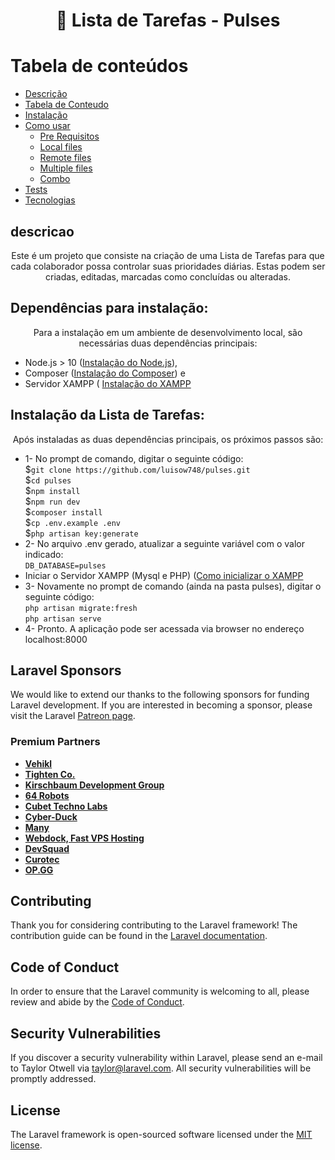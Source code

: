 <h1 align="center"> 🔗 Lista de Tarefas - Pulses</h1>

Tabela de conteúdos
=================
<!--ts-->
   * [Descrição](#descricao)
   * [Tabela de Conteudo](#tabela-de-conteudo)
   * [Instalação](#instalacao)
   * [Como usar](#como-usar)
      * [Pre Requisitos](#pre-requisitos)
      * [Local files](#local-files)
      * [Remote files](#remote-files)
      * [Multiple files](#multiple-files)
      * [Combo](#combo)
   * [Tests](#testes)
   * [Tecnologias](#tecnologias)
<!--te-->

## descricao
<p align="center">
Este é um projeto que consiste na criação de uma Lista de Tarefas para que cada colaborador possa controlar suas prioridades diárias. Estas podem ser criadas, editadas, marcadas como concluídas ou alteradas.
</p>

## Dependências para instalação:
<p align="center">
Para a instalação em um ambiente de desenvolvimento local, são necessárias duas dependências principais:
<ul>
<li>Node.js > 10 (<a href="https://nodejs.org/en/">Instalação do Node.js</a>), </li>
<li>Composer (<a href="https://getcomposer.org/download/">Instalação do Composer</a>) e</li>
<li>Servidor XAMPP ( <a href="https://www.apachefriends.org/pt_br/download.html">Instalação do XAMPP</a></li>
</ul>
</p>

## Instalação da Lista de Tarefas:
<p align="center">
Após instaladas as duas dependências principais, os próximos passos são:
<ul>
    <li>1- No prompt de comando, digitar o seguinte código: <br>
        $<code>git clone https://github.com/luisow748/pulses.git</code><br>
        $<code>cd pulses</code><br>
        $<code>npm install</code><br>
        $<code>npm run dev</code><br>
        $<code>composer install</code><br>
        $<code>cp .env.example .env</code><br>
        $<code>php artisan key:generate</code><br>
    </li>
    <li>2- No arquivo .env gerado, atualizar a seguinte variável 
    com o valor indicado:<br>
        <code>DB_DATABASE=pulses</code>
    </li>
    <li>Iniciar o Servidor XAMPP (Mysql e PHP) (<a href="https://pt.wikihow.com/Iniciar-o-XAMPP-na-Inicializa%C3%A7%C3%A3o-do-Windows">Como inicializar o XAMPP</a></li>
    <li>3- Novamente no prompt de comando (ainda na pasta pulses), digitar o seguinte código:<br>
    <code>php artisan migrate:fresh</code><br>
    <code>php artisan serve</code>
    </li>
    <li>4- Pronto. A aplicação pode ser acessada via browser no endereço localhost:8000</li>
</ul>
</p>

## Laravel Sponsors

We would like to extend our thanks to the following sponsors for funding Laravel development. If you are interested in becoming a sponsor, please visit the Laravel [Patreon page](https://patreon.com/taylorotwell).

### Premium Partners

- **[Vehikl](https://vehikl.com/)**
- **[Tighten Co.](https://tighten.co)**
- **[Kirschbaum Development Group](https://kirschbaumdevelopment.com)**
- **[64 Robots](https://64robots.com)**
- **[Cubet Techno Labs](https://cubettech.com)**
- **[Cyber-Duck](https://cyber-duck.co.uk)**
- **[Many](https://www.many.co.uk)**
- **[Webdock, Fast VPS Hosting](https://www.webdock.io/en)**
- **[DevSquad](https://devsquad.com)**
- **[Curotec](https://www.curotec.com/)**
- **[OP.GG](https://op.gg)**

## Contributing

Thank you for considering contributing to the Laravel framework! The contribution guide can be found in the [Laravel documentation](https://laravel.com/docs/contributions).

## Code of Conduct

In order to ensure that the Laravel community is welcoming to all, please review and abide by the [Code of Conduct](https://laravel.com/docs/contributions#code-of-conduct).

## Security Vulnerabilities

If you discover a security vulnerability within Laravel, please send an e-mail to Taylor Otwell via [taylor@laravel.com](mailto:taylor@laravel.com). All security vulnerabilities will be promptly addressed.

## License

The Laravel framework is open-sourced software licensed under the [MIT license](https://opensource.org/licenses/MIT).
